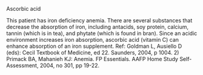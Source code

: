 Ascorbic acid

This patient has iron deficiency anemia. There are several substances that decrease the absorption of iron, including antacids, soy protein, calcium, tannin (which is in tea), and phytate (which is found in bran). Since an acidic environment increases iron absorption, ascorbic acid (vitamin C) can enhance absorption of an iron supplement. Ref: Goldman L, Ausiello D (eds): Cecil Textbook of Medicine, ed 22. Saunders, 2004, p 1004. 2) Primack BA, Mahanieh KJ: Anemia. FP Essentials. AAFP Home Study Self-Assessment, 2004, no 301, pp 19-22.